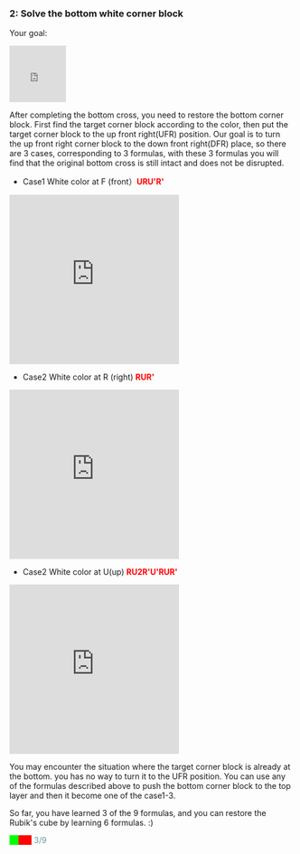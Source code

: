### 2: Solve the bottom white corner block
Your goal:
<iframe src="https://fy-create.github.io/Cube/tools/browser/cube.html?para={screenRatio:1.0,corner:5678,edge:5678,center:23456}
" width="100px" height="100px" frameborder="0" scrolling="no"></iframe>


After completing the bottom cross, you need to restore the bottom corner block. First find the target corner block according to the color, then put the target corner block to the up front right(UFR) position. Our goal is to turn the up front right corner block to the down front right(DFR) place, so there are 3 cases, corresponding to 3 formulas, with these 3 formulas you will find that the original bottom cross is still intact and does not be disrupted.<BR>


- Case1 White color at F (front）<span style="color: red;">**URU'R'**</span>
<iframe src="https://fy-create.github.io/Cube/tools/browser/cube.html?para={screenRatio:1.5,eye:true,corner:5678,edge:5678,center:123456,monitorCorner:8,cornerDirAndPath:<884,formula:URU'R'}" width="300px" height="300px" frameborder="0" scrolling="no"></iframe>

-  Case2 White color at R (right) <span style="color: red;">**RUR'**</span>
<iframe src="https://fy-create.github.io/Cube/tools/browser/cube.html?para={screenRatio:1.5,eye:true,corner:5678,edge:5678,center:123456,monitorCorner:8,cornerDirAndPath:>884,formula:RUR'}
" width="300px" height="300px" frameborder="0" scrolling="no"></iframe>

-  Case2 White color at U(up) <span style="color: red;">**RU2R'U'RUR'**</span>
<iframe src="https://fy-create.github.io/Cube/tools/browser/cube.html?para={screenRatio:1.5,eye:true,corner:5678,edge:5678,center:123456,monitorCorner:8,cornerDirAndPath:84,formula:RU2R'U'RUR'}
" width="300px" height="300px" frameborder="0" scrolling="no"></iframe>

You may encounter the situation where the target corner block is already at the bottom. you has no way to turn it to the UFR position. You can use any of the formulas described above to push the bottom corner block to the top layer and then it become one of the case1-3.<BR>

So far, you have learned 3 of the 9 formulas, and you can restore the Rubik's cube by learning 6 formulas. :)
<p style="color: #5e9ca0;"><span style="background-color: #ff0000;"><span style="background-color: #00ff00;">&nbsp; &nbsp;&nbsp;</span>&nbsp;&nbsp;&nbsp;&nbsp;&nbsp;&nbsp;</span> 3/9</p>
